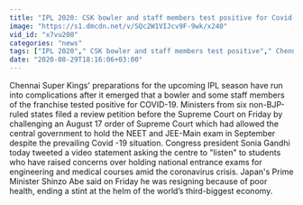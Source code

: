 ```yaml
---
title: "IPL 2020: CSK bowler and staff members test positive for Covid-19 Oneindia News"
image: "https://s1.dmcdn.net/v/SQc2W1VIJcv9F-9wk/x240"
vid_id: "x7vu200"
categories: "news"
tags: ["IPL 2020"," CSK bowler and staff members test positive"," Chennai Super Kings"]
date: "2020-08-29T18:16:06+03:00"
---
```

Chennai Super Kings' preparations for the upcoming IPL season have run into complications after it emerged that a bowler and some staff members of the franchise tested positive for COVID-19. Ministers from six non-BJP-ruled states filed a review petition before the Supreme Court on Friday by challenging an August 17 order of Supreme Court which had allowed the central government to hold the NEET and JEE-Main exam in September despite the prevailing Covid -19 situation. Congress president Sonia Gandhi today tweeted a video statement asking the centre to &quot;listen&quot; to students who have raised concerns over holding national entrance exams for engineering and medical courses amid the coronavirus crisis. Japan's Prime Minister Shinzo Abe said on Friday he was resigning because of poor health, ending a stint at the helm of the world’s third-biggest economy.
